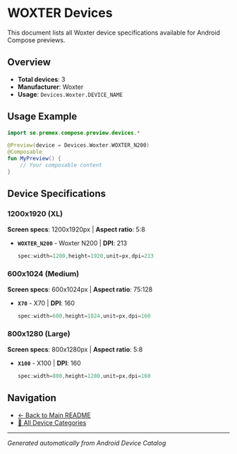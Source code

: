 # WOXTER Devices

This document lists all Woxter device specifications available for Android Compose previews.

## Overview

- **Total devices**: 3
- **Manufacturer**: Woxter
- **Usage**: `Devices.Woxter.DEVICE_NAME`

## Usage Example

```kotlin
import se.premex.compose.preview.devices.*

@Preview(device = Devices.Woxter.WOXTER_N200)
@Composable
fun MyPreview() {
    // Your composable content
}
```

## Device Specifications

### 1200x1920 (XL)

**Screen specs**: 1200x1920px | **Aspect ratio**: 5:8

- **`WOXTER_N200`** - Woxter N200 | **DPI**: 213
  ```kotlin
  spec:width=1200,height=1920,unit=px,dpi=213
  ```

### 600x1024 (Medium)

**Screen specs**: 600x1024px | **Aspect ratio**: 75:128

- **`X70`** - X70 | **DPI**: 160
  ```kotlin
  spec:width=600,height=1024,unit=px,dpi=160
  ```

### 800x1280 (Large)

**Screen specs**: 800x1280px | **Aspect ratio**: 5:8

- **`X100`** - X100 | **DPI**: 160
  ```kotlin
  spec:width=800,height=1280,unit=px,dpi=160
  ```

## Navigation

- [← Back to Main README](../../README.md)
- [📱 All Device Categories](../README.md)

---
*Generated automatically from Android Device Catalog*
